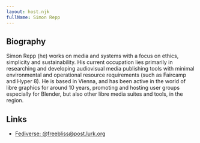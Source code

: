 ```yaml
---
layout: host.njk
fullName: Simon Repp
---
```


## Biography

Simon Repp (he) works on media and systems with a focus on ethics,
simplicity and sustainability. His current occupation lies primarily in
researching and developing audiovisual media publishing tools with
minimal environmental and operational resource requirements (such as
Faircamp and Hyper 8). He is based in Vienna, and has been active in the
world of libre graphics for around 10 years, promoting and hosting user
groups especially for Blender, but also other libre media suites and
tools, in the region.

## Links

* [Fediverse: @freebliss@post.lurk.org](@freebliss@post.lurk.org)

